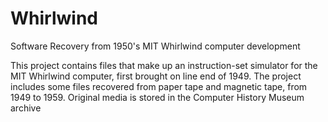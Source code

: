 # Whirlwind
Software Recovery from 1950's MIT Whirlwind computer development

This project contains files that make up an instruction-set simulator for the MIT Whirlwind computer, first brought on line end of 1949.
The project includes some files recovered from paper tape and magnetic tape, from 1949 to 1959.
Original media is stored in the Computer History Museum archive


